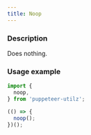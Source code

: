 ```yaml
---
title: Noop
---
```


### Description

Does nothing.

### Usage example

```ts
import {
  noop,
} from 'puppeteer-utilz';

(() => {
  noop();
})();
```
